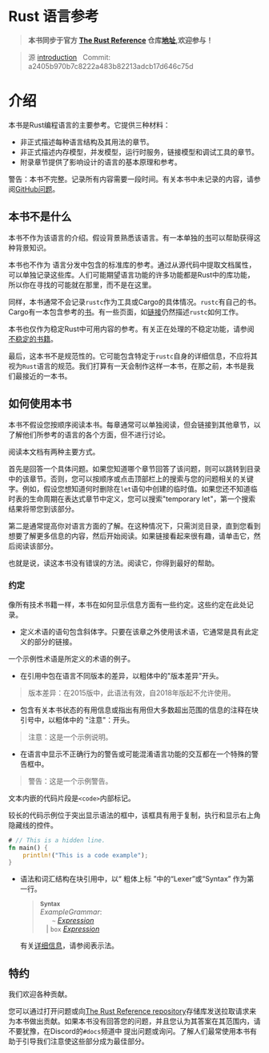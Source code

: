 # Rust 语言参考

> **本书同步于官方 [The Rust Reference](https://doc.rust-lang.org/reference/index.html) 仓库[地址](https://github.com/rust-lang-nursery/reference/),欢迎参与！**

> 源 [introduction](https://github.com/rust-lang-nursery/reference/blob/master/src/introduction.md) &nbsp; Commit: a2405b970b7c8222a483b82213adcb17d646c75d

# 介绍
本书是Rust编程语言的主要参考。它提供三种材料：

- 非正式描述每种语言结构及其用法的章节。
- 非正式描述内存模型，并发模型，运行时服务，链接模型和调试工具的章节。
- 附录章节提供了影响设计的语言的基本原理和参考。

警告：本书不完整。记录所有内容需要一段时间。有关本书中未记录的内容，请参阅[GitHub问题](https://github.com/rust-lang-nursery/reference/issues)。

## 本书不是什么

本书不作为该语言的介绍。假设背景熟悉该语言。有一本单独的[书](https://dev.kriry.com/langs/rust/rust/book/)可以帮助获得这种背景知识。

本书也不作为 语言分发中包含的标准库的参考。通过从源代码中提取文档属性，可以单独记录这些库。人们可能期望语言功能的许多功能都是Rust中的库功能，所以你在寻找的可能就在那里，而不是在这里。

同样，本书通常不会记录`rustc`作为工具或Cargo的具体情况。`rustc`有自己的书。Cargo有一本包含参考的[书](https://dev.kriry.com/langs/rust/rust/cargo/)。有一些页面，如[链接](https://dev.kriry.com/langs/rust/rust/reference/linkage.html)仍然描述`rustc`如何工作。

本书也仅作为稳定Rust中可用内容的参考。有关正在处理的不稳定功能，请参阅[不稳定的书籍](https://doc.rust-lang.org/nightly/unstable-book/)。

最后，这本书不是规范性的。它可能包含特定于`rustc`自身的详细信息，不应将其视为`Rust`语言的规范。我们打算有一天会制作这样一本书，在那之前，本书是我们最接近的一本书。


## 如何使用本书

本书不假设您按顺序阅读本书。每章通常可以单独阅读，但会链接到其他章节，以了解他们所参考的语言的各个方面，但不进行讨论。

阅读本文档有两种主要方式。

首先是回答一个具体问题。如果您知道哪个章节回答了该问题，则可以跳转到目录中的该章节。否则，您可以按顺序或点击顶部栏上的搜索与您的问题相关的关键字。例如，假设您想知道何时删除在`let`语句中创建的临时值。如果您还不知道临时表的生命周期在表达式章节中定义，您可以搜索"temporary let"，第一个搜索结果将带您到该部分。

第二是通常提高你对语言方面的了解。在这种情况下，只需浏览目录，直到您看到想要了解更多信息的内容，然后开始阅读。如果链接看起来很有趣，请单击它，然后阅读该部分。

也就是说，读这本书没有错误的方法。阅读它，你得到最好的帮助。

### 约定

像所有技术书籍一样，本书在如何显示信息方面有一些约定。这些约定在此处记录。

- 定义术语的语句包含斜体字。只要在该章之外使用该术语，它通常是具有此定义的部分的链接。

一个示例性术语是所定义的术语的例子。

- 在引用中包在语言不同版本的差异，以粗体中的"版本差异"开头。

> 版本差异：在2015版中，此语法有效，自2018年版起不允许使用。

- 包含有关本书状态的有用信息或指出有用但大多数超出范围的信息的注释在块引号中，以粗体中的 "注意"：开头。

> 注意：这是一个示例说明。

- 在语言中显示不正确行为的警告或可能混淆语言功能的交互都在一个特殊的警告框中。

> 警告：这是一个示例警告。

文本内嵌的代码片段是`<code>`内部标记。

较长的代码示例位于突出显示语法的框中，该框具有用于复制，执行和显示右上角隐藏线的控件。

  ```rust
  # // This is a hidden line.
  fn main() {
      println!("This is a code example");
  }
  ```

* 语法和词汇结构在块引用中，以“ 粗体上标 ”中的“Lexer”或“Syntax” 作为第一行。

  > **<sup>Syntax</sup>**\
  > _ExampleGrammar_:\
  > &nbsp;&nbsp; &nbsp;&nbsp; `~` [_Expression_]\
  > &nbsp;&nbsp; | `box` [_Expression_]

  有关[详细信息]，请参阅表示法。

## 特约

我们欢迎各种贡献。

您可以通过打开问题或向[The Rust Reference repository]存储库发送拉取请求来为本书做出贡献。如果本书没有回答您的问题，并且您认为其答案在其范围内，请不要犹豫，在Discord的`#docs`频道中 提出问题或询问。了解人们最常使用本书有助于引导我们注意使这些部分成为最佳部分。


[The Rust Reference repository]: https://github.com/rust-lang-nursery/reference/
[_Expression_]: expressions.html
[详细信息]: notation.html
